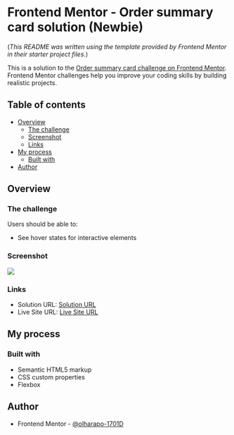 # Frontend Mentor - Order summary card solution (Newbie)

(*This README was written using the template provided by Frontend Mentor in their starter project files.*)

This is a solution to the [Order summary card challenge on Frontend Mentor](https://www.frontendmentor.io/challenges/order-summary-component-QlPmajDUj). Frontend Mentor challenges help you improve your coding skills by building realistic projects. 

## Table of contents

- [Overview](#overview)
  - [The challenge](#the-challenge)
  - [Screenshot](#screenshot)
  - [Links](#links)
- [My process](#my-process)
  - [Built with](#built-with)
- [Author](#author)


## Overview

### The challenge

Users should be able to:

- See hover states for interactive elements

### Screenshot

![](https://github.com/olharapo-1701D/frontendmentor-order-summary-component/blob/main/screenshot/Screenoshot.png)

### Links

- Solution URL: [Solution URL](https://github.com/olharapo-1701D/frontend-mentor-order-summary-component)
- Live Site URL: [Live Site URL](https://olharapo-1701d.github.io/frontend-mentor-order-summary-component/)

## My process

### Built with

- Semantic HTML5 markup
- CSS custom properties
- Flexbox

## Author

- Frontend Mentor - [@olharapo-1701D](https://www.frontendmentor.io/profile/olharapo-1701D)
